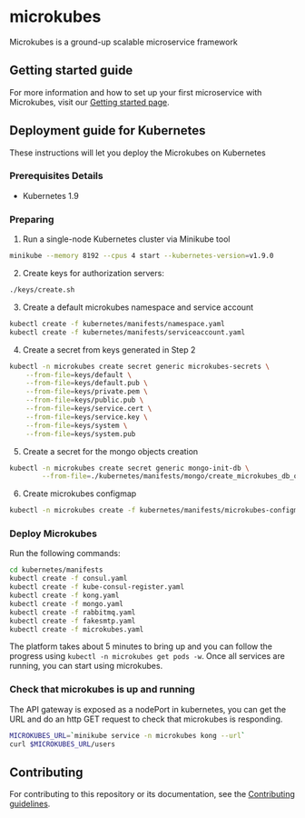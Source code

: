 # microkubes
Microkubes is a ground-up scalable microservice framework

## Getting started guide

For more information and how to set up your first microservice with Microkubes, visit our [Getting started page](https://www.microkubes.com/docs/installation-and-setup.html).

## Deployment guide for Kubernetes

These instructions will let you deploy the Microkubes on Kubernetes

### Prerequisites Details

* Kubernetes 1.9

### Preparing

1. Run a single-node Kubernetes cluster via Minikube tool

```bash
minikube --memory 8192 --cpus 4 start --kubernetes-version=v1.9.0
```

2. Create keys for authorization servers:

```bash
./keys/create.sh
```

3. Create a default microkubes namespace and service account

```bash
kubectl create -f kubernetes/manifests/namespace.yaml
kubectl create -f kubernetes/manifests/serviceaccount.yaml
```

4. Create a secret from keys generated in Step 2

```bash
kubectl -n microkubes create secret generic microkubes-secrets \
	--from-file=keys/default \
	--from-file=keys/default.pub \
	--from-file=keys/private.pem \
	--from-file=keys/public.pub \
	--from-file=keys/service.cert \
	--from-file=keys/service.key \
	--from-file=keys/system \
	--from-file=keys/system.pub
```

5. Create a secret for the mongo objects creation

```bash
kubectl -n microkubes create secret generic mongo-init-db \
        --from-file=./kubernetes/manifests/mongo/create_microkubes_db_objects.sh
```

6. Create microkubes configmap

```bash
kubectl -n microkubes create -f kubernetes/manifests/microkubes-configmap.yaml
```


### Deploy Microkubes

Run the following commands:
```bash
cd kubernetes/manifests
kubectl create -f consul.yaml
kubectl create -f kube-consul-register.yaml
kubectl create -f kong.yaml
kubectl create -f mongo.yaml
kubectl create -f rabbitmq.yaml
kubectl create -f fakesmtp.yaml
kubectl create -f microkubes.yaml
```

The platform takes about 5 minutes to bring up and you can follow the progress using `kubectl -n microkubes get pods -w`.
Once all services are running, you can start using microkubes.

### Check that microkubes is up and running

The API gateway is exposed as a nodePort in kubernetes, you can get the URL and do an http GET request to check that microkubes is responding.
```bash
MICROKUBES_URL=`minikube service -n microkubes kong --url`
curl $MICROKUBES_URL/users
```
## Contributing

For contributing to this repository or its documentation, see the [Contributing guidelines](CONTRIBUTING.md).


